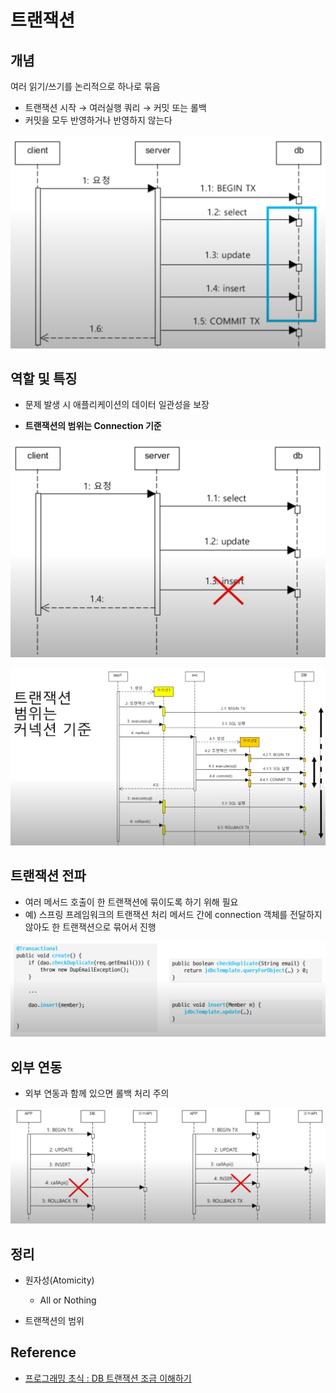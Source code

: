 # 트랜잭션

## 개념

여러 읽기/쓰기를 논리적으로 하나로 묶음
- 트랜잭션 시작 → 여러실행 쿼리 → 커밋 또는 롤백
- 커밋을 모두 반영하거나 반영하지 않는다

![transaction](assets/transaction.png)

## 역할 및 특징

- 문제 발생 시 애플리케이션의 데이터 일관성을 보장

- **트랜잭션의 범위는 Connection 기준**

![transactionFail](assets/transactionFail.png)

![transactionScope](assets/transactionScope.png)

## 트랜잭션 전파

- 여러 메서드 호출이 한 트랜잭션에 묶이도록 하기 위해 필요
- 예) 스프링 프레임워크의 트랜잭션 처리
메서드 간에 connection 객체를 전달하지 않아도 한 트랜잭션으로 묶어서 진행


![transactionSpring](assets/transactionSpring.png)

## 외부 연동

- 외부 연동과 함께 있으면 롤백 처리 주의

![transactionExternal](assets/transactionExternal.png)

## 정리

- 원자성(Atomicity)
  - All or Nothing

- 트랜잭션의 범위

## Reference

- [프로그래밍 초식 : DB 트랜잭션 조금 이해하기](https://www.youtube.com/c/%EC%B5%9C%EB%B2%94%EA%B7%A0)